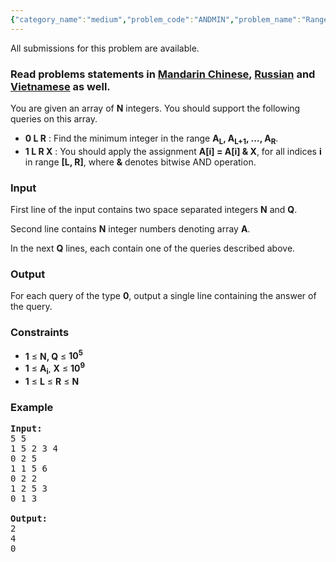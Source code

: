 ```yaml
---
{"category_name":"medium","problem_code":"ANDMIN","problem_name":"Range Minimum Queries ","languages_supported":{"0":"ADA","1":"ASM","2":"BASH","3":"BF","4":"C","5":"C99 strict","6":"CAML","7":"CLOJ","8":"CLPS","9":"CPP 4.3.2","10":"CPP 4.9.2","11":"CPP14","12":"CS2","13":"D","14":"ERL","15":"FORT","16":"FS","17":"GO","18":"HASK","19":"ICK","20":"ICON","21":"JAVA","22":"JS","23":"LISP clisp","24":"LISP sbcl","25":"LUA","26":"NEM","27":"NICE","28":"NODEJS","29":"PAS fpc","30":"PAS gpc","31":"PERL","32":"PERL6","33":"PHP","34":"PIKE","35":"PRLG","36":"PYPY","37":"PYTH","38":"PYTH 3.4","39":"RUBY","40":"SCALA","41":"SCM chicken","42":"SCM guile","43":"SCM qobi","44":"ST","45":"TCL","46":"TEXT","47":"WSPC"},"max_timelimit":2.5,"source_sizelimit":50000,"problem_author":"kingofnumbers","problem_tester":"mgch","date_added":"13-06-2016","tags":{"0":"bitwise","1":"cook71","2":"kingofnumbers","3":"medium","4":"segment"},"editorial_url":"http://discuss.codechef.com/problems/ANDMIN","time":{"view_start_date":1466965800,"submit_start_date":1466965800,"visible_start_date":1466965800,"end_date":1735669800},"layout":"problem"}
---
```

<span class="solution-visible-txt">All submissions for this problem are available.</span><h3> Read problems statements in <a target="_blank" href="http://www.codechef.com/download/translated/COOK71/mandarin/ANDMIN.pdf">Mandarin Chinese</a>, <a target="_blank" href="http://www.codechef.com/download/translated/COOK71/russian/ANDMIN.pdf">Russian</a> and <a target="_blank" href="http://www.codechef.com/download/translated/COOK71/vietnamese/ANDMIN.pdf">Vietnamese</a> as well.</h3>
<p>You are given an array of <b>N</b> integers. You should support the following queries on this array.</p>
<ul>
<li><b>0 L R</b> : Find the minimum integer in the range <b>A<sub>L</sub>, A<sub>L+1</sub>, ..., A<sub>R</sub></b>.</li>
<li><b>1 L R X</b> :  You should apply the assignment <b>A[i] = A[i] &amp; X</b>, for all indices <b>i</b> in range <b>[L, R]</b>, where <b>&amp;</b> denotes bitwise AND operation.</li>
</ul>

<h3>Input</h3>
<p>First line of the input contains two space separated integers <b>N</b> and <b>Q</b>.</p>
<p>Second line contains <b>N</b> integer numbers denoting array <b>A</b>.</p>
<p>In the next <b>Q</b> lines, each contain one of the queries described above.</p>
<h3>Output</h3>
<p>For each query of the type <b>0</b>, output  a single line containing the answer of the query.</p>
<h3>Constraints</h3>
<ul>
<li><b>1</b> ≤ <b>N, Q</b> ≤ <b>10<sup>5</sup></b></li>
<li><b>1</b> ≤ <b>A<sub>i</sub></b>, <b>X</b> ≤ <b>10<sup>9</sup></b></li>
<li><b>1</b> ≤ <b>L</b> ≤ <b>R</b> ≤ <b>N</b> </li>
</ul>
<h3>Example</h3>
<pre><b>Input:</b>
<tt>5 5
1 5 2 3 4
0 2 5
1 1 5 6
0 2 2
1 2 5 3
0 1 3
</tt>
<b>Output:</b>
<tt>2
4
0</tt>
</pre>